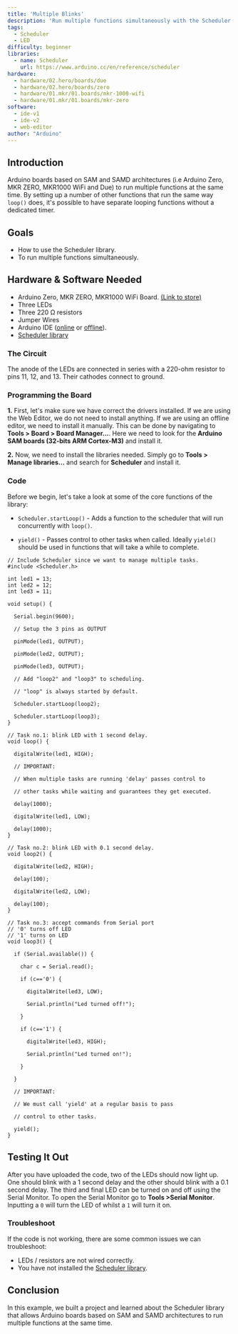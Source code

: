 ```yaml
---
title: 'Multiple Blinks'
description: 'Run multiple functions simultaneously with the Scheduler Library.'
tags: 
  - Scheduler
  - LED
difficulty: beginner
libraries:
  - name: Scheduler 
    url: https://www.arduino.cc/en/reference/scheduler
hardware:
  - hardware/02.hero/boards/due
  - hardware/02.hero/boards/zero
  - hardware/01.mkr/01.boards/mkr-1000-wifi
  - hardware/01.mkr/01.boards/mkr-zero
software:
  - ide-v1
  - ide-v2
  - web-editor
author: "Arduino"
---
```



## Introduction

Arduino boards based on SAM and SAMD architectures (i.e Arduino Zero, MKR ZERO, MKR1000 WiFi and Due) to run multiple functions at the same time.  By setting up a number of other functions that run the same way `loop()` does, it's possible to have separate looping functions without a dedicated timer.

## Goals

- How to use the Scheduler library.
- To run multiple functions simultaneously. 

## Hardware & Software Needed

- Arduino Zero, MKR ZERO, MKR1000 WiFi Board. [(Link to store)]()
- Three LEDs
- Three 220 Ω resistors
- Jumper Wires
- Arduino IDE ([online](https://create.arduino.cc/) or [offline](https://www.arduino.cc/en/main/software)).
- [Scheduler library](https://www.arduino.cc/en/reference/scheduler)

### The Circuit

The anode of the LEDs are connected in series with a 220-ohm resistor to pins 11, 12, and 13. Their cathodes connect to ground.


### Programming the Board

**1.** First, let's make sure we have correct the drivers installed. If we are using the Web Editor, we do not need to install anything. If we are using an offline editor, we need to install it manually. This can be done by navigating to **Tools > Board > Board Manager...**. Here we need to look for the **Arduino SAM boards (32-bits ARM Cortex-M3)** and install it. 

**2.** Now, we need to install the libraries needed. Simply go to **Tools > Manage libraries...** and search for **Scheduler** and install it.




### Code
Before we begin, let's take a look at some of the core functions of the library:

- `Scheduler.startLoop()` - Adds a function to the scheduler that will run concurrently with `loop()`.

- `yield()` - Passes control to other tasks when called. Ideally `yield()` should be used in functions that will take a while to complete.




```arduino
// Include Scheduler since we want to manage multiple tasks.
#include <Scheduler.h>

int led1 = 13;
int led2 = 12;
int led3 = 11;

void setup() {

  Serial.begin(9600);

  // Setup the 3 pins as OUTPUT

  pinMode(led1, OUTPUT);

  pinMode(led2, OUTPUT);

  pinMode(led3, OUTPUT);

  // Add "loop2" and "loop3" to scheduling.

  // "loop" is always started by default.

  Scheduler.startLoop(loop2);

  Scheduler.startLoop(loop3);
}

// Task no.1: blink LED with 1 second delay.
void loop() {

  digitalWrite(led1, HIGH);

  // IMPORTANT:

  // When multiple tasks are running 'delay' passes control to

  // other tasks while waiting and guarantees they get executed.

  delay(1000);

  digitalWrite(led1, LOW);

  delay(1000);
}

// Task no.2: blink LED with 0.1 second delay.
void loop2() {

  digitalWrite(led2, HIGH);

  delay(100);

  digitalWrite(led2, LOW);

  delay(100);
}

// Task no.3: accept commands from Serial port
// '0' turns off LED
// '1' turns on LED
void loop3() {

  if (Serial.available()) {

    char c = Serial.read();

    if (c=='0') {

      digitalWrite(led3, LOW);

      Serial.println("Led turned off!");

    }

    if (c=='1') {

      digitalWrite(led3, HIGH);

      Serial.println("Led turned on!");

    }

  }

  // IMPORTANT:

  // We must call 'yield' at a regular basis to pass

  // control to other tasks.

  yield();
}
```


## Testing It Out
After you have uploaded the code, two of the LEDs should now light up. One should blink with a 1 second delay and the other should blink with a 0.1 second delay. The third and final LED can be turned on and off using the Serial Monitor. To open the Serial Monitor go to **Tools >Serial Monitor**. Inputting a `0` will turn the LED of whilst a `1` will turn it on.

### Troubleshoot
If the code is not working, there are some common issues we can troubleshoot:

- LEDs / resistors are not wired correctly.
- You have not installed the [Scheduler library](https://www.arduino.cc/en/reference/scheduler).


## Conclusion
In this example, we built a project and learned about the Scheduler library that allows Arduino boards based on SAM and SAMD architectures to run multiple functions at the same time.
